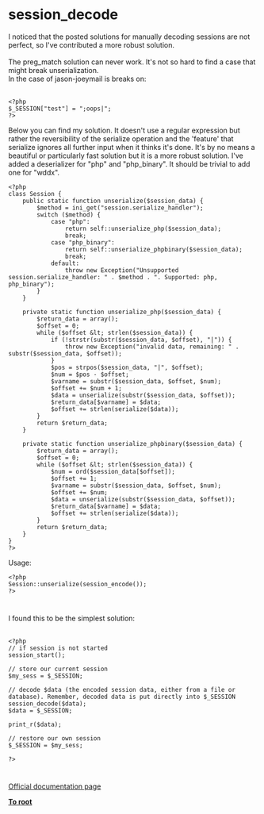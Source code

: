 # session_decode



I noticed that the posted solutions for manually decoding sessions are not perfect, so I&apos;ve contributed a more robust solution.<br><br>The preg_match solution can never work. It&apos;s not so hard to find a case that might break unserialization.<br>In the case of jason-joeymail is breaks on:<br><br>

```
<?php
$_SESSION["test"] = ";oops|";
?>
```


Below you can find my solution. It doesn&apos;t use a regular expression but rather the reversibility of the serialize operation and the &apos;feature&apos; that serialize ignores all further input when it thinks it&apos;s done. It&apos;s by no means a beautiful or particularly fast solution but it is a more robust solution.
I&apos;ve added a deserializer for "php" and "php_binary". It should be trivial to add one for "wddx".



```
<?php
class Session {
    public static function unserialize($session_data) {
        $method = ini_get("session.serialize_handler");
        switch ($method) {
            case "php":
                return self::unserialize_php($session_data);
                break;
            case "php_binary":
                return self::unserialize_phpbinary($session_data);
                break;
            default:
                throw new Exception("Unsupported session.serialize_handler: " . $method . ". Supported: php, php_binary");
        }
    }

    private static function unserialize_php($session_data) {
        $return_data = array();
        $offset = 0;
        while ($offset &lt; strlen($session_data)) {
            if (!strstr(substr($session_data, $offset), "|")) {
                throw new Exception("invalid data, remaining: " . substr($session_data, $offset));
            }
            $pos = strpos($session_data, "|", $offset);
            $num = $pos - $offset;
            $varname = substr($session_data, $offset, $num);
            $offset += $num + 1;
            $data = unserialize(substr($session_data, $offset));
            $return_data[$varname] = $data;
            $offset += strlen(serialize($data));
        }
        return $return_data;
    }

    private static function unserialize_phpbinary($session_data) {
        $return_data = array();
        $offset = 0;
        while ($offset &lt; strlen($session_data)) {
            $num = ord($session_data[$offset]);
            $offset += 1;
            $varname = substr($session_data, $offset, $num);
            $offset += $num;
            $data = unserialize(substr($session_data, $offset));
            $return_data[$varname] = $data;
            $offset += strlen(serialize($data));
        }
        return $return_data;
    }
}
?>
```


Usage:



```
<?php
Session::unserialize(session_encode());
?>
```
  

#

I found this to be the simplest solution:<br><br>

```
<?php
// if session is not started
session_start();

// store our current session
$my_sess = $_SESSION;

// decode $data (the encoded session data, either from a file or database). Remember, decoded data is put directly into $_SESSION
session_decode($data);
$data = $_SESSION;

print_r($data);

// restore our own session
$_SESSION = $my_sess;

?>
```
  

#

[Official documentation page](https://www.php.net/manual/en/function.session-decode.php)

**[To root](/README.md)**